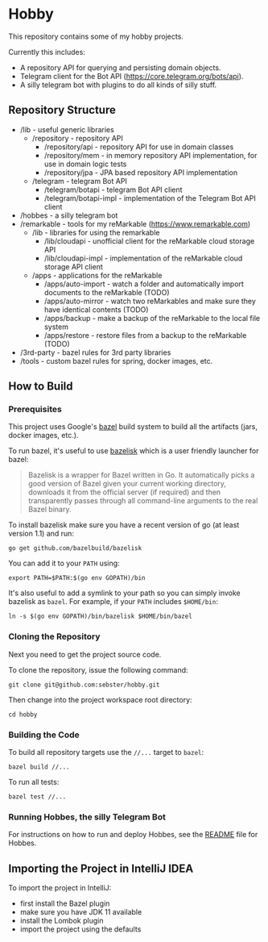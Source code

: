 # Hobby

This repository contains some of my hobby projects.

Currently this includes:

-   A repository API for querying and persisting domain objects.
-   Telegram client for the Bot API (https://core.telegram.org/bots/api).
-   A silly telegram bot with plugins to do all kinds of silly stuff.

## Repository Structure

-   /lib - useful generic libraries
    -   /repository - repository API
        -   /repository/api - repository API for use in domain classes
        -   /repository/mem - in memory repository API implementation, for use in domain logic tests
        -   /repository/jpa - JPA based repository API implementation
    -   /telegram - telegram Bot API
        -   /telegram/botapi - telegram Bot API client
        -   /telegram/botapi-impl - implementation of the Telegram Bot API client
-   /hobbes - a silly telegram bot
-   /remarkable - tools for my reMarkable (https://www.remarkable.com)
    -   /lib - libraries for using the remarkable
        -   /lib/cloudapi - unofficial client for the reMarkable cloud storage API
        -   /lib/cloudapi-impl - implementation of the reMarkable cloud storage API client
    -   /apps - applications for the reMarkable
        -   /apps/auto-import - watch a folder and automatically import documents to the reMarkable (TODO)
        -   /apps/auto-mirror - watch two reMarkables and make sure they have identical contents (TODO)
        -   /apps/backup - make a backup of the reMarkable to the local file system
        -   /apps/restore - restore files from a backup to the reMarkable (TODO)
-   /3rd-party - bazel rules for 3rd party libraries
-   /tools - custom bazel rules for spring, docker images, etc.

## How to Build

### Prerequisites

This project uses Google's [bazel](https://bazel.build/) build system to build
all the artifacts (jars, docker images, etc.).

To run bazel, it's useful to use [bazelisk](https://github.com/bazelbuild/bazelisk)
which is a user friendly launcher for bazel:

> Bazelisk is a wrapper for Bazel written in Go. It automatically picks a
> good version of Bazel given your current working directory, downloads it
> from the official server (if required) and then transparently passes
> through all command-line arguments to the real Bazel binary.

To install bazelisk make sure you have a recent version of go (at least version 1.1) and run:

```shell script
go get github.com/bazelbuild/bazelisk
```

You can add it to your `PATH` using:

```shell script
export PATH=$PATH:$(go env GOPATH)/bin
```

It's also useful to add a symlink to your path so you can simply invoke
bazelisk as `bazel`. For example, if your `PATH` includes `$HOME/bin`:

```shell script
ln -s $(go env GOPATH)/bin/bazelisk $HOME/bin/bazel
```

### Cloning the Repository

Next you need to get the project source code.

To clone the repository, issue the following command:

```shell script
git clone git@github.com:sebster/hobby.git
```

Then change into the project workspace root directory:

```shell script
cd hobby
```

### Building the Code

To build all repository targets use the `//...` target to `bazel`:

```shell script
bazel build //...
```

To run all tests:

```shell script
bazel test //...
```

### Running Hobbes, the silly Telegram Bot

For instructions on how to run and deploy Hobbes, see
the [README](hobbes/README.md) file for Hobbes.

## Importing the Project in IntelliJ IDEA

To import the project in IntelliJ:

-   first install the Bazel plugin
-   make sure you have JDK 11 available
-   install the Lombok plugin
-   import the project using the defaults
